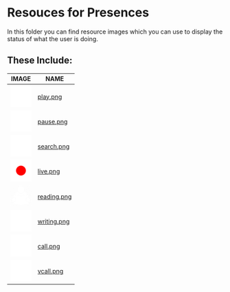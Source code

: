# Resouces for Presences

In this folder you can find resource images which you can use to display the status of what the user is doing.

## These Include:

| IMAGE                                                                           | NAME                       |
| ------------------------------------------------------------------------------- | -------------------------- |
| <img src="play.png" style="background: black;" height="50px">                   | [play.png](play.png)       |
| <img src="pause.png" style="background-color: rgba(0,0,0,25);" height="50px">   | [pause.png](pause.png)     |
| <img src="search.png" style="background-color: rgba(0,0,0,25);" height="50px">  | [search.png](search.png)   |
| <img src="live.png" style="background-color: rgba(0,0,0,25);" height="50px">    | [live.png](live.png)       |
| <img src="reading.png" style="background-color: rgba(0,0,0,25);" height="50px"> | [reading.png](reading.png) |
| <img src="writing.png" style="background-color: rgba(0,0,0,25);" height="50px"> | [writing.png](writing.png) |
| <img src="call.png" style="background-color: rgba(0,0,0,25);" height="50px">    | [call.png](call.png)       |
| <img src="vcall.png" style="background-color: rgba(0,0,0,25);" height="50px">   | [vcall.png](vcall.png)     |
